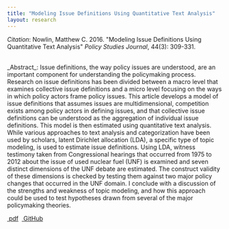 ```yaml
---
title: "Modeling Issue Definitions Using Quantitative Text Analysis"
layout: research
---
```


_Citation_: Nowlin, Matthew C. 2016.  "Modeling Issue Definitions Using Quantitative Text Analysis" _Policy Studies Journal_, 44(3): 309-331.

<br />
_Abstract_: Issue definitions, the way policy issues are understood, are an important component for understanding the policymaking process. Research on issue definitions has been divided between a macro level that examines collective issue definitions and a micro level focusing on the ways in which policy actors frame policy issues. This article develops a model of issue definitions that assumes issues are multidimensional, competition exists among policy actors in defining issues, and that collective issue definitions can be understood as the aggregation of individual issue definitions. This model is then estimated using quantitative text analysis. While various approaches to text analysis and categorization have been used by scholars, latent Dirichlet allocation (LDA), a specific type of topic modeling, is used to estimate issue definitions. Using LDA, witness testimony taken from Congressional hearings that occurred from 1975 to 2012 about the issue of used nuclear fuel (UNF) is examined and seven distinct dimensions of the UNF debate are estimated. The construct validity of these dimensions is checked by testing them against two major policy changes that occurred in the UNF domain. I conclude with a discussion of the strengths and weakness of topic modeling, and how this approach could be used to test hypotheses drawn from several of the major policymaking theories.

<br />

<p><a href="{{ site.url }}/files/psj2015.pdf"><i class="fa fa-file-pdf-o"></i>&nbsp;pdf</a>&nbsp;&nbsp;<a href="https://github.com/mnowlin/IssueDefinitions"><i class="fa fa-github"></i>&nbsp;GitHub</a></p>
